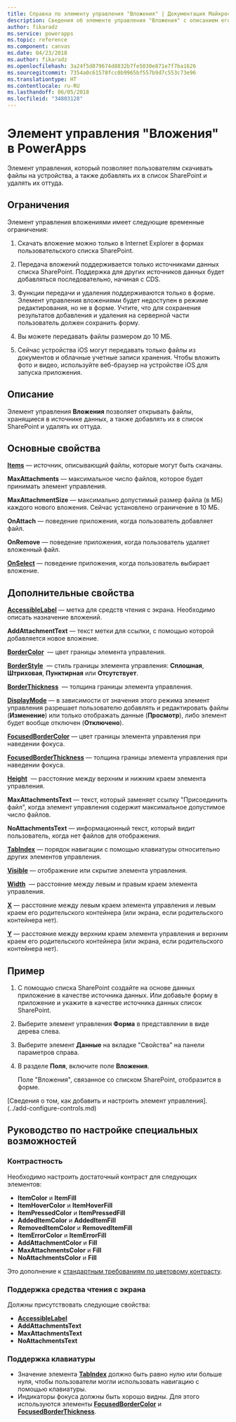 ```yaml
---
title: Справка по элементу управления "Вложения" | Документация Майкрософт
description: Сведения об элементе управления "Вложения" с описанием его свойств и примерами
author: fikaradz
ms.service: powerapps
ms.topic: reference
ms.component: canvas
ms.date: 04/23/2018
ms.author: fikaradz
ms.openlocfilehash: 3a24f5d879674d8832b7fe5030e871e7f7ba1626
ms.sourcegitcommit: 7354a0c61578fcc0b9965bf557b9d7c553c73e96
ms.translationtype: HT
ms.contentlocale: ru-RU
ms.lasthandoff: 06/05/2018
ms.locfileid: "34803128"
---
```

# <a name="attachments-control-in-powerapps"></a>Элемент управления "Вложения" в PowerApps
Элемент управления, который позволяет пользователям скачивать файлы на устройства, а также добавлять их в список SharePoint и удалять их оттуда.

## <a name="limitations"></a>Ограничения
Элемент управления вложениями имеет следующие временные ограничения:
1. Скачать вложение можно только в Internet Explorer в формах пользовательского списка SharePoint.

1. Передача вложений поддерживается только источниками данных списка SharePoint.  Поддержка для других источников данных будет добавляться последовательно, начиная с CDS.

1. Функции передачи и удаления поддерживаются только в форме.  Элемент управления вложениями будет недоступен в режиме редактирования, но не в форме.   Учтите, что для сохранения результатов добавления и удаления на серверной части пользователь должен сохранить форму.

1. Вы можете передавать файлы размером до 10 МБ.  

1. Сейчас устройства iOS могут передавать только файлы из документов и облачные учетные записи хранения. Чтобы вложить фото и видео, используйте веб-браузер на устройстве iOS для запуска приложения.

## <a name="description"></a>Описание
Элемент управления **Вложения** позволяет открывать файлы, хранящиеся в источнике данных, а также добавлять их в список SharePoint и удалять их оттуда.

## <a name="key-properties"></a>Основные свойства
**[Items](properties-core.md)** — источник, описывающий файлы, которые могут быть скачаны.

**MaxAttachments** — максимальное число файлов, которое будет принимать элемент управления.

**MaxAttachmentSize** — максимально допустимый размер файла (в МБ) каждого нового вложения.  Сейчас установлено ограничение в 10 МБ.

**OnAttach** — поведение приложения, когда пользователь добавляет файл.

**OnRemove** — поведение приложения, когда пользователь удаляет вложенный файл.

**[OnSelect](properties-core.md)** — поведение приложения, когда пользователь выбирает вложение.

## <a name="additional-properties"></a>Дополнительные свойства
**[AccessibleLabel](properties-accessibility.md)** — метка для средств чтения с экрана. Необходимо описать назначение вложений.

**AddAttachmentText** — текст метки для ссылки, с помощью которой добавляется новое вложение.

**[BorderColor](properties-color-border.md)**  — цвет границы элемента управления.

**[BorderStyle](properties-color-border.md)**  — стиль границы элемента управления: **Сплошная**, **Штриховая**, **Пунктирная** или **Отсутствует**.

**[BorderThickness](properties-color-border.md)**  — толщина границы элемента управления.

**[DisplayMode](properties-core.md)** — в зависимости от значения этого режима элемент управления разрешает пользователю добавлять и редактировать файлы (**Изменение**) или только отображать данные (**Просмотр**), либо элемент будет вообще отключен (**Отключено**).

**[FocusedBorderColor](properties-color-border.md)** — цвет границы элемента управления при наведении фокуса.

**[FocusedBorderThickness](properties-color-border.md)** — толщина границы элемента управления при наведении фокуса.

**[Height](properties-size-location.md)**  — расстояние между верхним и нижним краем элемента управления.

**MaxAttachmentsText** — текст, который заменяет ссылку "Присоединить файл", когда элемент управления содержит максимальное допустимое число файлов.

**NoAttachmentsText** — информационный текст, который видит пользователь, когда нет файлов для отображения.

**[TabIndex](properties-accessibility.md)** — порядок навигации с помощью клавиатуры относительно других элементов управления.

**[Visible](properties-core.md)** — отображение или скрытие элемента управления.

**[Width](properties-size-location.md)**  — расстояние между левым и правым краем элемента управления.

**[X](properties-size-location.md)** — расстояние между левым краем элемента управления и левым краем его родительского контейнера (или экрана, если родительского контейнера нет).

**[Y](properties-size-location.md)** — расстояние между верхним краем элемента управления и верхним краем его родительского контейнера (или экрана, если родительского контейнера нет).


## <a name="example"></a>Пример
1. С помощью списка SharePoint создайте на основе данных приложение в качестве источника данных.  Или добавьте форму в приложение и укажите в качестве источника данных список SharePoint.

2. Выберите элемент управления **Форма** в представлении в виде дерева слева.

3. Выберите элемент **Данные** на вкладке "Свойства" на панели параметров справа.

4. В разделе **Поля**, включите поле **Вложения**.

    Поле "Вложения", связанное со списком SharePoint, отобразится в форме.

[Сведения о том, как добавить и настроить элемент управления].(../add-configure-controls.md)


## <a name="accessibility-guidelines"></a>Руководство по настройке специальных возможностей
### <a name="color-contrast"></a>Контрастность
Необходимо настроить достаточный контраст для следующих элементов:
* **ItemColor** и **ItemFill**
* **ItemHoverColor** и **ItemHoverFill**
* **ItemPressedColor** и **ItemPressedFill**
* **AddedItemColor** и **AddedItemFill**
* **RemovedItemColor** и **RemovedItemFill**
* **ItemErrorColor** и **ItemErrorFill**
* **AddAttachmentColor** и **Fill**
* **MaxAttachmentsColor** и **Fill**
* **NoAttachmentsColor** и **Fill**

Это дополнение к [стандартным требованиям по цветовому контрасту](../accessible-apps-color.md).

### <a name="screen-reader-support"></a>Поддержка средства чтения с экрана
Должны присутствовать следующие свойства:
* **[AccessibleLabel](properties-accessibility.md)**
* **AddAttachmentsText**
* **MaxAttachmentsText**
* **NoAttachmentsText**

### <a name="keyboard-support"></a>Поддержка клавиатуры
* Значение элемента **[TabIndex](properties-accessibility.md)** должно быть равно нулю или больше нуля, чтобы пользователи могли использовать навигацию с помощью клавиатуры.
* Индикаторы фокуса должны быть хорошо видны. Для этого используются элементы **[FocusedBorderColor](properties-color-border.md)** и **[FocusedBorderThickness](properties-color-border.md)**.
